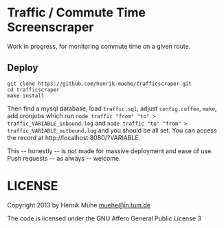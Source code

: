 Traffic / Commute Time Screenscraper
====================================================

Work in progress, for monitoring commute time on a given route.

Deploy
------

	git clone https://github.com/henrik-muehe/trafficscraper.git
	cd trafficscraper
	make install

Then find a mysql database, load `traffic.sql`, adjust `config.coffee`, `make`, add cronjobs
which run `node traffic "from" "to" > traffic_VARIABLE_inbound.log` and
`node traffic "to" "from" > traffic_VARIABLE_outbound.log` and you should
be all set. You can access the record at http://localhost:8080/?VARIABLE.

This -- honestly -- is not made for massive deployment and ease of use. Push
requests -- as always -- welcome.


LICENSE
=======

Copyright 2013 by Henrik Mühe <muehe@in.tum.de>

The code is licensed under the GNU Affero General Public License 3
